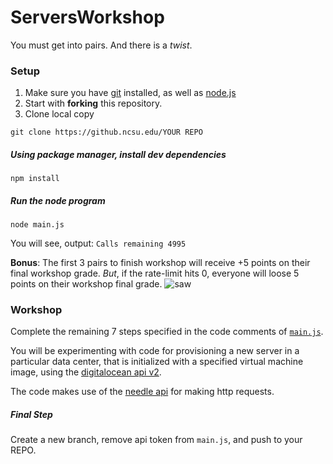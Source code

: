 ServersWorkshop
===============

You must get into pairs.  And there is a *twist*.

### Setup

1. Make sure you have [git](http://git-scm.com/) installed, as well as [node.js](http://nodejs.org/)
2. Start with **forking** this repository.
3. Clone local copy 

`git clone https://github.ncsu.edu/YOUR REPO`

##### Using package manager, install dev dependencies

`npm install`

##### Run the node program

`node main.js`

You will see, output:
`Calls remaining 4995`

**Bonus**: The first 3 pairs to finish workshop will receive +5 points on their final workshop grade. *But*,
if the rate-limit hits 0, everyone will loose 5 points on their workshop final grade. 
![saw](https://cloud.githubusercontent.com/assets/742934/9525410/ff96de96-4cb1-11e5-84af-19b70cbae957.png)

### Workshop

Complete the remaining 7 steps specified in the code comments of [`main.js`](https://github.ncsu.edu/CSC-DevOps-Spring2015/ServersWorkshop/blob/master/main.js).

You will be experimenting with code for provisioning a new server in a particular data center, that is initialized with a specified virtual machine image, using the [digitalocean api v2](https://developers.digitalocean.com/v2/).

The code makes use of the [needle api](https://github.com/tomas/needle#needle) for making http requests.

##### Final Step

Create a new branch, remove api token from `main.js`, and push to your REPO.
